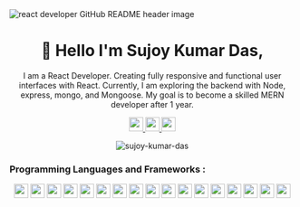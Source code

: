 <img src="https://github.com/Sujoy-Kumar-Das/Sujoy-Kumar-Das/assets/100688975/082f6941-76be-4ed9-9a19-69cf12cab12d" alt=" react developer GitHub README header image">


<h1 align="center">👋 Hello I'm Sujoy Kumar Das,</h1>
<p align="center">I am a React Developer. Creating fully responsive and functional user interfaces with React. Currently, I am exploring the backend with Node, express, mongo, and Mongoose. My goal is to become a skilled MERN developer after 1 year.</p>


<p align="center">
  <a href="https://www.linkedin.com/in/devsujoykumardas/" target="_blank">
  <img src="https://img.shields.io/badge/linkedin-%230077B5.svg?&style=for-the-badge&logo=linkedin&logoColor=white" height="25">
</a>
  <a href="https://www.facebook.com/people/Sujoy-Kumar-
    Das/pfbid0wXrs5jr3Vw1eLc6BF9mmMvy21LCuQ3RFMqq9m4PAwHpsvotDstdMBdkPRtpwjFXhl/" target="_blank">
    <img src="https://img.shields.io/badge/facebook-%231877F2.svg?&style=for-the-badge&logo=facebook&logoColor=white"
    height="25">
  </a>
  <a href="https://dev-sujoy.vercel.app/" target="_blank">
    <img src="https://img.shields.io/badge/portfolio-%23000000.svg?&style=for-the-badge&logo=Hugo&logoColor=white" height="25">
  </a>
</p>


<p align="center"><img align="center" src="https://github-readme-streak-stats.herokuapp.com/?user=Sujoy-Kumar-Das&" alt="sujoy-kumar-das" /></p>


<h3 align="left">Programming Languages and Frameworks :</h3>

<div align="center">

<img src="https://img.shields.io/badge/HTML5-E34F26?logo=html5&logoColor=white&style=for-the-badge" height="25">
<img src="https://img.shields.io/badge/CSS3-1572B6?logo=css3&logoColor=white&style=for-the-badge" height="25">
<img src="https://img.shields.io/badge/Tailwind%20CSS-38B2AC?logo=tailwind-css&logoColor=white&style=for-the-badge" height="25">
<img src="https://img.shields.io/badge/Daisy%20UI-1F2D3D?logo=laravel&logoColor=white&style=for-the-badge" height="25">
<img src="https://img.shields.io/badge/Material--UI-0081CB?logo=material-ui&logoColor=white&style=for-the-badge" height="25">
<img src="https://img.shields.io/badge/React-61DAFB?logo=react&logoColor=white&style=for-the-badge" height="25">
<img src="https://img.shields.io/badge/React%20Router%20DOM-CA4245?logo=react-router&logoColor=white&style=for-the-badge" height="25">
<img src="https://img.shields.io/badge/React%20Hooks-5ED3F3?logo=react&logoColor=white&style=for-the-badge" height="25">
<img src="https://img.shields.io/badge/Tanstack%20Query-333?logo=react&logoColor=white&style=for-the-badge" height="25">
<img src="https://img.shields.io/badge/Redux-764ABC?logo=redux&logoColor=white&style=for-the-badge" height="25">
<img src="https://img.shields.io/badge/RTK%20Query-333?logo=redux&logoColor=white&style=for-the-badge" height="25">
<img src="https://img.shields.io/badge/Firebase-FFCA28?logo=firebase&logoColor=white&style=for-the-badge" height="25">
<img src="https://img.shields.io/badge/Node.js-339933?logo=node.js&logoColor=white&style=for-the-badge" height="25">
<img src="https://img.shields.io/badge/Express.js-000000?logo=express&logoColor=white&style=for-the-badge" height="25">
<img src="https://img.shields.io/badge/MongoDB-47A248?logo=mongodb&logoColor=white&style=for-the-badge" height="25">
<img src="https://img.shields.io/badge/Mongoose-47A248?logo=mongoose&logoColor=white&style=for-the-badge" height="25">
<img src="https://img.shields.io/badge/Zod-333?logo=node.js&logoColor=white&style=for-the-badge" height="25">

</div>



